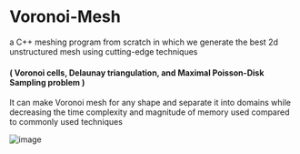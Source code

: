 # Voronoi-Mesh
a C++ meshing program from scratch in which we generate the best 2d unstructured mesh using cutting-edge techniques
#### ( Voronoi cells, Delaunay triangulation, and Maximal Poisson-Disk Sampling problem ) ####

It can make Voronoi mesh for any shape and separate it into domains while decreasing the time complexity and magnitude of memory used
compared to commonly used techniques


![image](https://user-images.githubusercontent.com/67281513/163812327-268938fe-f250-46a2-a6cc-026a57ef0fe2.png)
